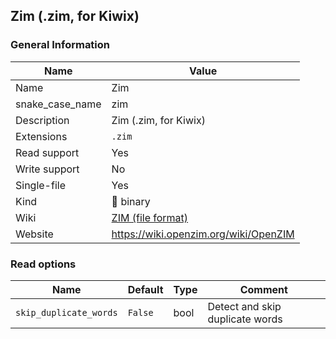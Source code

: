 
## Zim (.zim, for Kiwix) ##

### General Information ###
Name | Value
---- | -------
Name | Zim
snake_case_name | zim
Description | Zim (.zim, for Kiwix)
Extensions | `.zim`
Read support | Yes
Write support | No
Single-file | Yes
Kind | 🔢 binary
Wiki | [ZIM (file format)](https://en.wikipedia.org/wiki/ZIM_(file_format))
Website | https://wiki.openzim.org/wiki/OpenZIM


### Read options ###
Name | Default | Type | Comment
---- | ------- | ---- | -------
`skip_duplicate_words` | `False` | bool | Detect and skip duplicate words

